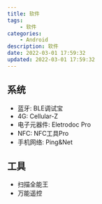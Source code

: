```yaml
---
title: 软件
tags: 
    - 软件
categories: 
    - Android
description: 软件
date: 2022-03-01 17:59:32
updated: 2022-03-01 17:59:32
---
```


## 系统

+ 蓝牙: BLE调试宝
+ 4G: Cellular-Z
+ 电子元器件: Eletrodoc Pro
+ NFC: NFC工具Pro
+ 手机网络: Ping&Net

## 工具
+ 扫描全能王
+ 万能遥控

